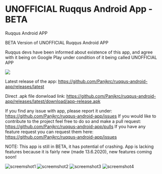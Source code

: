 # UNOFFICIAL Ruqqus Android App - BETA
Ruqqus Android APP

BETA Version of UNOFFICIAL Ruqqus Android APP

Ruqqus devs have been informed about existence of this app, and agree with it being on Google Play under condition of it being called UNOFFICIAL APP


[![](https://github.com/Panjkrc/ruqqus-android-app/blob/master/Images/App%20screenshots/google-play-badge.png)](https://play.google.com/store/apps/details?id=com.ruqqus)

Latest release of the app: 
https://github.com/Panjkrc/ruqqus-android-app/releases/latest

Direct .apk file donwload link: 
https://github.com/Panjkrc/ruqqus-android-app/releases/latest/download/app-release.apk

If you find any issue with app, please report it under: 
https://github.com/Panjkrc/ruqqus-android-app/issues
If you would like to contribute to the project feel free to do so and make a pull request: 
https://github.com/Panjkrc/ruqqus-android-app/pulls
If you have any feature request you can request them here:
https://github.com/Panjkrc/ruqqus-android-app/issues

NOTE: This app is still in BETA, it has potential of crashing. App is lacking features because it is fairly new (made 13.6.2020), new features coming soon!

![screemshot1](https://github.com/Panjkrc/ruqqus-android-app/blob/master/Images/App%20screenshots/screenshot%20(1).jpg)
![screemshot2](https://github.com/Panjkrc/ruqqus-android-app/blob/master/Images/App%20screenshots/screenshot%20(2).jpg)
![screemshot3](https://github.com/Panjkrc/ruqqus-android-app/blob/master/Images/App%20screenshots/screenshot%20(3).jpg)
![screemshot4](https://github.com/Panjkrc/ruqqus-android-app/blob/master/Images/App%20screenshots/screenshot%20(4).jpg)
